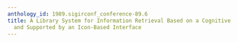 ```yaml
---
anthology_id: 1989.sigirconf_conference-89.6
title: A Library System for Information Retrieval Based on a Cognitive Task Analysis
  and Supported by an Icon-Based Interface
---
```

